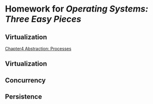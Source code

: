 # Homework for *Operating Systems: Three Easy Pieces*

## Virtualization
[Chapter4 Abstraction: Processes]()

## Virtualization


## Concurrency


## Persistence